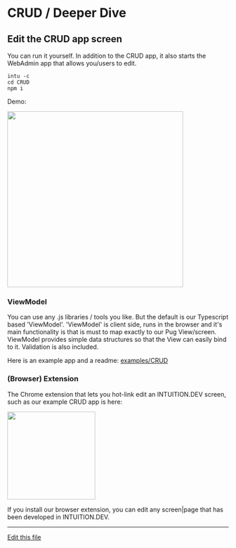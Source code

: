 
# CRUD / Deeper Dive


## Edit the CRUD app screen

You can run it yourself. In addition to the CRUD app, it also starts the WebAdmin app that allows you/users to edit.
```
intu -c
cd CRUD
npm i
```

Demo:

[<img src="http://img.youtube.com/vi/R9F4R4YNFLY/0.jpg" width="400"/>](http://www.youtube.com/watch?v=R9F4R4YNFLY)


### ViewModel

You can use any .js libraries / tools you like. But the default is our Typescript based 'ViewModel'. 
'ViewModel' is client side, runs in the browser and it's main functionality is 
that is must to map exactly to our Pug View/screen. ViewModel provides simple data structures so that the View can easily bind to it. 
Validation is also included.

Here is an example app and a readme:
[examples/CRUD](https://github.com/intuition-dev/INTUITION/tree/master/examples/CRUD/www)


### (Browser) Extension

The Chrome extension that lets you hot-link edit an INTUITION.DEV screen, such as our example CRUD app is here:

[<img src="https://lh3.googleusercontent.com/Ty_P-Jbc9OzJMo1AeBl-5UBrEonckRkdwRU0IubmDx4phGj3o2-yyXmsPcDs5_3jQfFPYWKIqr8=w640-h400-e365" width="200"/>](https://chrome.google.com/webstore/detail/webadmin/oaecohdoihcbaogfkhlfkcdbggnmmbek)

If you install our browser extension, you can edit any screen|page that has been developed in INTUITION.DEV. 

---

[Edit this file](https://github.com/intuition-dev/IntuitionDocs/tree/master/docs)